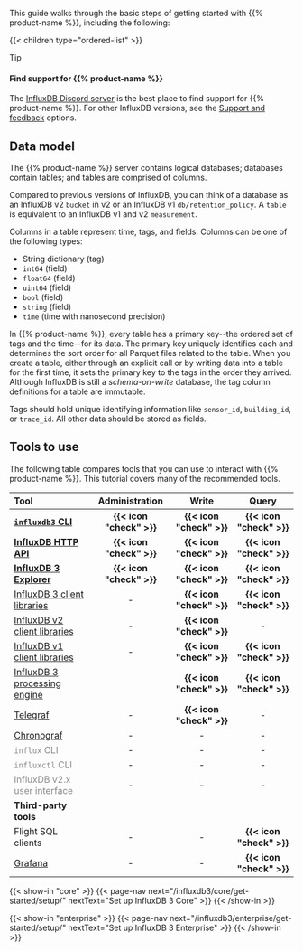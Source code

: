 
This guide walks through the basic steps of getting started with {{% product-name %}},
including the following:

{{< children type="ordered-list" >}}

> [!Tip]
> #### Find support for {{% product-name %}}
>
> The [InfluxDB Discord server](https://discord.gg/9zaNCW2PRT) is the best place to find support for {{% product-name %}}.
> For other InfluxDB versions, see the [Support and feedback](#bug-reports-and-feedback) options.

## Data model

The {{% product-name %}} server contains logical databases; databases contain
tables; and tables are comprised of columns.

Compared to previous versions of InfluxDB, you can think of a database as an
InfluxDB v2 `bucket` in v2 or an InfluxDB v1 `db/retention_policy`.
A `table` is equivalent to an InfluxDB v1 and v2 `measurement`.

Columns in a table represent time, tags, and fields. Columns can be one of the
following types:

- String dictionary (tag)
- `int64` (field)
- `float64` (field)
- `uint64` (field)
- `bool` (field)
- `string` (field)
- `time` (time with nanosecond precision)

In {{% product-name %}}, every table has a primary key--the ordered set of tags and the time--for its data.
The primary key uniquely identifies each and determines the sort order for all
Parquet files related to the table. When you create a table, either through an
explicit call or by writing data into a table for the first time, it sets the
primary key to the tags in the order they arrived. 
Although InfluxDB is still a _schema-on-write_ database, the tag column
definitions for a table are immutable.

Tags should hold unique identifying information like `sensor_id`, `building_id`,
or `trace_id`. All other data should be stored as fields.

## Tools to use

The following table compares tools that you can use to interact with {{% product-name %}}.
This tutorial covers many of the recommended tools.

| Tool                                                                              |      Administration      |          Write           |          Query           |
| :-------------------------------------------------------------------------------- | :----------------------: | :----------------------: | :----------------------: |
| **[`influxdb3` CLI](/influxdb3/version/reference/cli/influxdb3/)**                | **{{< icon "check" >}}** | **{{< icon "check" >}}** | **{{< icon "check" >}}** |
| **[InfluxDB HTTP API](/influxdb3/version/reference/api/)**                        | **{{< icon "check" >}}** | **{{< icon "check" >}}** | **{{< icon "check" >}}** |
| **[InfluxDB 3 Explorer](/influxdb3/explorer/)**                                   | **{{< icon "check" >}}** | **{{< icon "check" >}}** | **{{< icon "check" >}}** |
| [InfluxDB 3 client libraries](/influxdb3/version/reference/client-libraries/v3/)  |            -             | **{{< icon "check" >}}** | **{{< icon "check" >}}** |
| [InfluxDB v2 client libraries](/influxdb3/version/reference/client-libraries/v2/) |            -             | **{{< icon "check" >}}** |            -             |
| [InfluxDB v1 client libraries](/influxdb3/version/reference/client-libraries/v1/) |            -             | **{{< icon "check" >}}** | **{{< icon "check" >}}** |
| [InfluxDB 3 processing engine](#python-plugins-and-the-processing-engine)         |                          | **{{< icon "check" >}}** | **{{< icon "check" >}}** |
| [Telegraf](/telegraf/v1/)                                                         |            -             | **{{< icon "check" >}}** |            -             |
| [Chronograf](/chronograf/v1/)                                                     |            -             |            -             |            -             |
| <span style="opacity:.5;">`influx` CLI</span>                                     |            -             |            -             |            -             |
| <span style="opacity:.5;">`influxctl` CLI</span>                                  |            -             |            -             |            -             |
| <span style="opacity:.5;">InfluxDB v2.x user interface</span>                     |            -             |            -             |            -             |
| **Third-party tools**                                                             |                          |                          |                          |
| Flight SQL clients                                                                |            -             |            -             | **{{< icon "check" >}}** |
| [Grafana](/influxdb3/version/visualize-data/grafana/)                             |            -             |            -             | **{{< icon "check" >}}** |

{{< show-in "core" >}}
{{< page-nav next="/influxdb3/core/get-started/setup/" nextText="Set up InfluxDB 3 Core" >}}
{{< /show-in >}}

{{< show-in "enterprise" >}}
{{< page-nav next="/influxdb3/enterprise/get-started/setup/" nextText="Set up InfluxDB 3 Enterprise" >}}
{{< /show-in >}}
